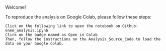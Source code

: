 Welcome!

To reproduce the analysis on Google Colab, please follow these steps:

    Click on the following link to open the notebook on Github: enem_analysis.ipynb
    Click on the badge named as Open in Colab
    Then, follow the instructions on the Analysis_Source_Code to load the data on your Google Colab.

